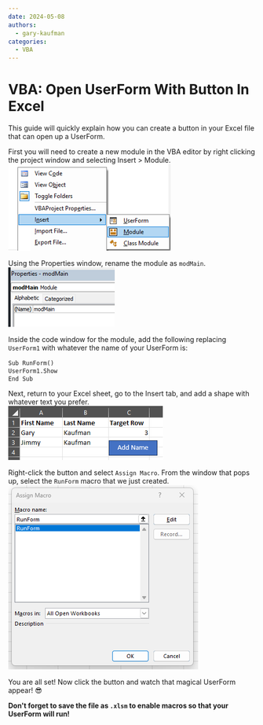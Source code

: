 ```yaml
---
date: 2024-05-08
authors: 
  - gary-kaufman
categories:
  - VBA
---
```


# VBA: Open UserForm With Button In Excel

This guide will quickly explain how you can create a button in your Excel file that can open up a UserForm.

<!-- more -->

First you will need to create a new module in the VBA editor by right clicking the project window and selecting Insert > Module.  
![Insert new module](../images/vba-open-userform-with-button/1.png)

Using the Properties window, rename the module as `modMain`.  
![Rename module](../images/vba-open-userform-with-button/2.png)

Inside the code window for the module, add the following replacing `UserForm1` with whatever the name of your UserForm is:

```text
Sub RunForm()
UserForm1.Show
End Sub
```

Next, return to your Excel sheet, go to the Insert tab, and add a shape with whatever text you prefer.  
![Create button](../images/vba-open-userform-with-button/3.png)

Right-click the button and select `Assign Macro`. From the window that pops up, select the `RunForm` macro that we just created.  
![Select RunForm](../images/vba-open-userform-with-button/4.png)

You are all set! Now click the button and watch that magical UserForm appear! :sunglasses:

**Don't forget to save the file as `.xlsm` to enable macros so that your UserForm will run!**
